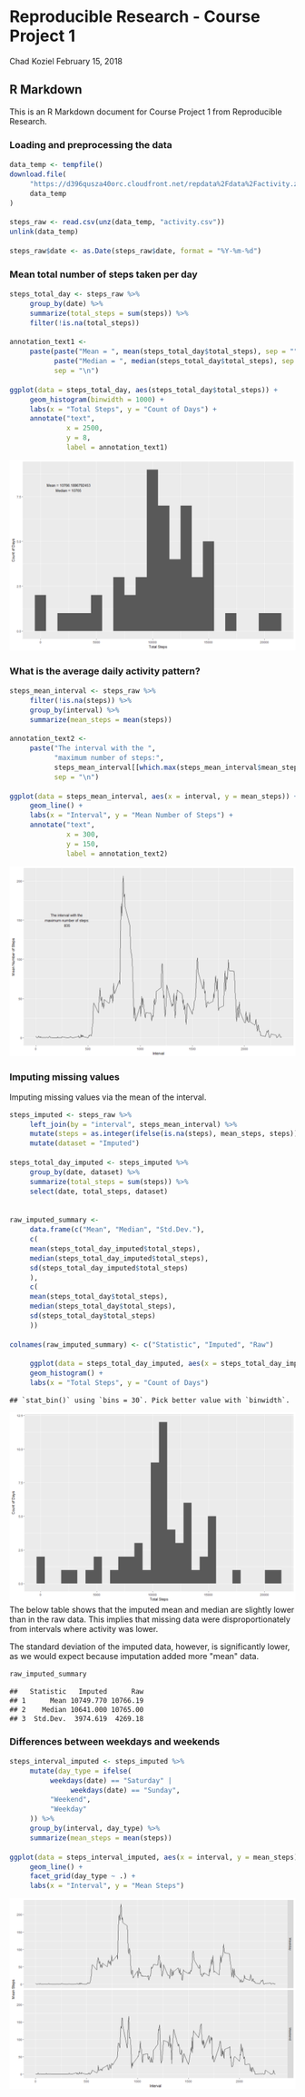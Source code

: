 Reproducible Research - Course Project 1
================
Chad Koziel
February 15, 2018

R Markdown
----------

This is an R Markdown document for Course Project 1 from Reproducible Research.

### Loading and preprocessing the data

``` r
data_temp <- tempfile()
download.file(
     "https://d396qusza40orc.cloudfront.net/repdata%2Fdata%2Factivity.zip",
     data_temp
)

steps_raw <- read.csv(unz(data_temp, "activity.csv"))
unlink(data_temp)

steps_raw$date <- as.Date(steps_raw$date, format = "%Y-%m-%d")
```

### Mean total number of steps taken per day

``` r
steps_total_day <- steps_raw %>%
     group_by(date) %>%
     summarize(total_steps = sum(steps)) %>%
     filter(!is.na(total_steps))

annotation_text1 <-
     paste(paste("Mean = ", mean(steps_total_day$total_steps), sep = ""),
           paste("Median = ", median(steps_total_day$total_steps), sep = ""),
           sep = "\n")

ggplot(data = steps_total_day, aes(steps_total_day$total_steps)) +
     geom_histogram(binwidth = 1000) +
     labs(x = "Total Steps", y = "Count of Days") +
     annotate("text",
              x = 2500,
              y = 8,
              label = annotation_text1)
```

![](_files/figure-html/Mean_total_number_of_steps_taken_per_day-1.png)

### What is the average daily activity pattern?

``` r
steps_mean_interval <- steps_raw %>%
     filter(!is.na(steps)) %>%
     group_by(interval) %>%
     summarize(mean_steps = mean(steps))

annotation_text2 <-
     paste("The interval with the ",
           "maximum number of steps:",
           steps_mean_interval[[which.max(steps_mean_interval$mean_steps), 1]],
           sep = "\n")

ggplot(data = steps_mean_interval, aes(x = interval, y = mean_steps)) +
     geom_line() +
     labs(x = "Interval", y = "Mean Number of Steps") +
     annotate("text",
              x = 300,
              y = 150,
              label = annotation_text2)
```

![](_files/figure-html/What_is_the_average_daily_activity_pattern-1.png)

### Imputing missing values

Imputing missing values via the mean of the interval.

``` r
steps_imputed <- steps_raw %>%
     left_join(by = "interval", steps_mean_interval) %>%
     mutate(steps = as.integer(ifelse(is.na(steps), mean_steps, steps))) %>%
     mutate(dataset = "Imputed")
     
steps_total_day_imputed <- steps_imputed %>%
     group_by(date, dataset) %>%
     summarize(total_steps = sum(steps)) %>%
     select(date, total_steps, dataset)
     
     
raw_imputed_summary <-
     data.frame(c("Mean", "Median", "Std.Dev."),
     c(
     mean(steps_total_day_imputed$total_steps),
     median(steps_total_day_imputed$total_steps),
     sd(steps_total_day_imputed$total_steps)
     ),
     c(
     mean(steps_total_day$total_steps),
     median(steps_total_day$total_steps),
     sd(steps_total_day$total_steps)
     ))
     
colnames(raw_imputed_summary) <- c("Statistic", "Imputed", "Raw")
     
     ggplot(data = steps_total_day_imputed, aes(x = steps_total_day_imputed$total_steps)) +
     geom_histogram() +
     labs(x = "Total Steps", y = "Count of Days")
```

    ## `stat_bin()` using `bins = 30`. Pick better value with `binwidth`.

![](_files/figure-html/Imputing_missing_values-1.png) The below table shows that the imputed mean and median are slightly lower than in the raw data. This implies that missing data were disproportionately from intervals where activity was lower.

The standard deviation of the imputed data, however, is significantly lower, as we would expect because imputation added more "mean" data.

``` r
raw_imputed_summary
```

    ##   Statistic   Imputed      Raw
    ## 1      Mean 10749.770 10766.19
    ## 2    Median 10641.000 10765.00
    ## 3  Std.Dev.  3974.619  4269.18

### Differences between weekdays and weekends

``` r
steps_interval_imputed <- steps_imputed %>%
     mutate(day_type = ifelse(
          weekdays(date) == "Saturday" |
               weekdays(date) == "Sunday",
          "Weekend",
          "Weekday"
     )) %>%
     group_by(interval, day_type) %>%
     summarize(mean_steps = mean(steps))

ggplot(data = steps_interval_imputed, aes(x = interval, y = mean_steps)) +
     geom_line() +
     facet_grid(day_type ~ .) +
     labs(x = "Interval", y = "Mean Steps")
```

![](_files/figure-html/Differences_between_weekdays_and_weekends-1.png)
